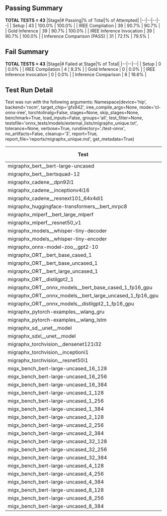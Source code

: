 ## Passing Summary

**TOTAL TESTS = 43**
|Stage|# Passing|% of Total|% of Attempted|
|--|--|--|--|
| Setup | 43 | 100.0% | 100.0% |
| IREE Compilation | 39 | 90.7% | 90.7% |
| Gold Inference | 39 | 90.7% | 100.0% |
| IREE Inference Invocation | 39 | 90.7% | 100.0% |
| Inference Comparison (PASS) | 31 | 72.1% | 79.5% |
## Fail Summary

**TOTAL TESTS = 43**
|Stage|# Failed at Stage|% of Total|
|--|--|--|
| Setup | 0 | 0.0% |
| IREE Compilation | 4 | 9.3% |
| Gold Inference | 0 | 0.0% |
| IREE Inference Invocation | 0 | 0.0% |
| Inference Comparison | 8 | 18.6% |
## Test Run Detail
Test was run with the following arguments:
Namespace(device='hip', backend='rocm', target_chip='gfx942', iree_compile_args=None, mode='cl-onnx-iree', torchtolinalg=False, stages=None, skip_stages=None, benchmark=True, load_inputs=False, groups='all', test_filter=None, testsfile='onnx_tests/models/external_lists/migraphx_unique.txt', tolerance=None, verbose=True, rundirectory='./test-onnx', no_artifacts=False, cleanup='3', report=True, report_file='reports/migraphx_unique.md', get_metadata=True)

| Test | Exit Status | Mean Benchmark Time (ms) | Notes |
|--|--|--|--|
| migraphx_bert__bert-large-uncased | PASS | 19.278736664327205 | |
| migraphx_bert__bertsquad-12 | compilation | None | |
| migraphx_cadene__dpn92i1 | PASS | 3.492946666466374 | |
| migraphx_cadene__inceptionv4i16 | PASS | 19.676651719405694 | |
| migraphx_cadene__resnext101_64x4di1 | PASS | 4.189266932908883 | |
| migraphx_huggingface-transformers__bert_mrpc8 | PASS | 7.018210564198252 | |
| migraphx_mlperf__bert_large_mlperf | PASS | 26.61924194902755 | |
| migraphx_mlperf__resnet50_v1 | Numerics | 14.14992520275215 | |
| migraphx_models__whisper-tiny-decoder | PASS | 45.413856187628376 | |
| migraphx_models__whisper-tiny-encoder | Numerics | 103.46241991612173 | |
| migraphx_onnx-model-zoo__gpt2-10 | compilation | None | |
| migraphx_ORT__bert_base_cased_1 | PASS | 122.45250470004976 | |
| migraphx_ORT__bert_base_uncased_1 | PASS | 123.32295758339266 | |
| migraphx_ORT__bert_large_uncased_1 | Numerics | 536.973084633549 | |
| migraphx_ORT__distilgpt2_1 | PASS | 69.45903381953636 | |
| migraphx_ORT__onnx_models__bert_base_cased_1_fp16_gpu | Numerics | 66.58047949895263 | |
| migraphx_ORT__onnx_models__bert_large_uncased_1_fp16_gpu | Numerics | 340.556640488406 | |
| migraphx_ORT__onnx_models__distilgpt2_1_fp16_gpu | Numerics | 34.698293916881084 | |
| migraphx_pytorch-examples__wlang_gru | PASS | 19.029015272453027 | |
| migraphx_pytorch-examples__wlang_lstm | PASS | 9.08990045184199 | |
| migraphx_sd__unet__model | import_model | None | |
| migraphx_sdxl__unet__model | import_model | None | |
| migraphx_torchvision__densenet121i32 | PASS | 13.695009130363664 | |
| migraphx_torchvision__inceptioni1 | PASS | 3.109697752893625 | |
| migraphx_torchvision__resnet50i1 | PASS | 2.009863070998815 | |
| migx_bench_bert-large-uncased_16_128 | PASS | 25.544078349845392 | |
| migx_bench_bert-large-uncased_16_256 | PASS | 37.14788152852602 | |
| migx_bench_bert-large-uncased_16_384 | Numerics | 56.29261165288173 | |
| migx_bench_bert-large-uncased_1_128 | PASS | 12.987243948459977 | |
| migx_bench_bert-large-uncased_1_256 | PASS | 12.852893052904895 | |
| migx_bench_bert-large-uncased_1_384 | PASS | 19.30595405348059 | |
| migx_bench_bert-large-uncased_2_128 | PASS | 12.902260786727254 | |
| migx_bench_bert-large-uncased_2_256 | PASS | 19.47187931983973 | |
| migx_bench_bert-large-uncased_2_384 | PASS | 19.79397702518673 | |
| migx_bench_bert-large-uncased_32_128 | PASS | 35.759859726143375 | |
| migx_bench_bert-large-uncased_32_256 | PASS | 69.74517658042411 | |
| migx_bench_bert-large-uncased_32_384 | Numerics | 110.67713093426492 | |
| migx_bench_bert-large-uncased_4_128 | PASS | 19.30029265134147 | |
| migx_bench_bert-large-uncased_4_256 | PASS | 20.307273479799427 | |
| migx_bench_bert-large-uncased_4_384 | PASS | 23.364754010819727 | |
| migx_bench_bert-large-uncased_8_128 | PASS | 20.205229813499113 | |
| migx_bench_bert-large-uncased_8_256 | PASS | 26.069722425790474 | |
| migx_bench_bert-large-uncased_8_384 | PASS | 32.55249559173755 | |
